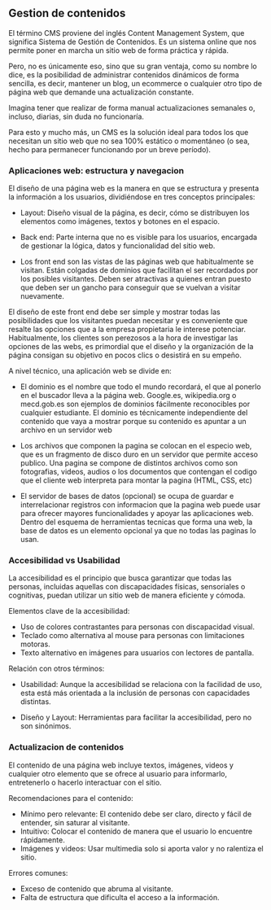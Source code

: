 ## Gestion de contenidos

El término CMS proviene del inglés Content Management System, que significa Sistema de Gestión de Contenidos. Es un sistema online que nos permite poner en marcha un sitio web de forma práctica y rápida.

Pero, no es únicamente eso, sino que su gran ventaja, como su nombre lo dice, es la posibilidad de administrar contenidos dinámicos de forma sencilla, es decir, mantener un blog, un ecommerce o cualquier otro tipo de página web que demande una actualización constante.

Imagina tener que realizar de forma manual actualizaciones semanales o, incluso, diarias, sin duda no funcionaría.

Para esto y mucho más, un CMS es la solución ideal para todos los que necesitan un sitio web que no sea 100% estático o momentáneo (o sea, hecho para permanecer funcionando por un breve período).

### Aplicaciones web: estructura y navegacion

El diseño de una página web es la manera en que se estructura y presenta la información a los usuarios, dividiéndose en tres conceptos principales:

- Layout: Diseño visual de la página, es decir, cómo se distribuyen los elementos como imágenes, textos y botones en el espacio.

- Back end: Parte interna que no es visible para los usuarios, encargada de gestionar la lógica, datos y funcionalidad del sitio web.

- Los front end son las vistas de las páginas web que habitualmente se visitan. Están colgadas de dominios que facilitan el ser recordados por los posibles visitantes. Deben ser atractivas a quienes entran puesto que deben ser un gancho para conseguir que se vuelvan a visitar nuevamente. 

El diseño de este front end debe ser simple y mostrar todas las posibilidades que los visitantes puedan necesitar y es conveniente que resalte las opciones que a la empresa propietaria le interese potenciar. Habitualmente, los clientes son perezosos a la hora de investigar las opciones de las webs, es primordial que el diseño y la organización de la página consigan su objetivo en pocos clics o desistirá en su empeño. 

A nivel técnico, una aplicación web se divide en: 

- El dominio es el nombre que todo el mundo recordará, el que al ponerlo en el buscador lleva a la página web.  Google.es, wikipedia.org o mecd.gob.es son ejemplos de dominios fácilmente reconocibles por cualquier estudiante. El dominio es técnicamente independiente del contenido que vaya a mostrar porque su contenido es apuntar a un archivo en un servidor web

- Los archivos que componen la pagina se colocan en el especio web, que es un fragmento de disco duro en un servidor que permite acceso publico. Una pagina se compone de distintos archivos como son fotografias, videos, audios o los documentos que contengan el codigo que el cliente web interpreta para montar la pagina (HTML, CSS, etc)

- El servidor de bases de datos (opcional) se ocupa de guardar e interrelacionar registros con informacion que la pagina web puede usar para ofrecer mayores funcionalidades y apoyar las aplicaciones web. Dentro del esquema de herramientas tecnicas que forma una web, la base de datos es un elemento opcional ya que no todas las paginas lo usan.

### Accesibilidad vs Usabilidad

La accesibilidad es el principio que busca garantizar que todas las personas, incluidas aquellas con discapacidades físicas, sensoriales o cognitivas, puedan utilizar un sitio web de manera eficiente y cómoda.

Elementos clave de la accesibilidad:

- Uso de colores contrastantes para personas con discapacidad visual.
- Teclado como alternativa al mouse para personas con limitaciones motoras.
- Texto alternativo en imágenes para usuarios con lectores de pantalla.

Relación con otros términos:

- Usabilidad: Aunque la accesibilidad se relaciona con la facilidad de uso, esta está más orientada a la inclusión de personas con capacidades distintas.

- Diseño y Layout: Herramientas para facilitar la accesibilidad, pero no son sinónimos.

### Actualizacion de contenidos

El contenido de una página web incluye textos, imágenes, videos y cualquier otro elemento que se ofrece al usuario para informarlo, entretenerlo o hacerlo interactuar con el sitio.

Recomendaciones para el contenido:

- Mínimo pero relevante: El contenido debe ser claro, directo y fácil de entender, sin saturar al visitante.
- Intuitivo: Colocar el contenido de manera que el usuario lo encuentre rápidamente.
- Imágenes y videos: Usar multimedia solo si aporta valor y no ralentiza el sitio.

Errores comunes:

- Exceso de contenido que abruma al visitante.
- Falta de estructura que dificulta el acceso a la información.
